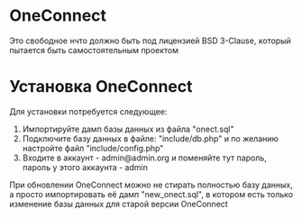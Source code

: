 <h1>OneConnect</h1>
<p>Это свободное нчто должно быть под лицензией BSD 3-Clause, который пытается быть самостоятельным проектом</p>
<h1>Установка OneConnect</h1>
<p>Для установки потребуется следующее: </p>
<ol>
  <li>Импортируйте дамп базы данных из файла "onect.sql"</li>
  <li>Подключите базу данных в файле: "include/db.php" и по желанию настройте файл "include/config.php"</li>
  <li>Входите в аккаунт - admin@admin.org и поменяйте тут пароль, пароль у этого аккаунта - admin</li>
</ol>
<p>При обновлении OneConnect можно не стирать полностью базу данных, а просто импортировать её дамп "new_onect.sql", в котором есть только изменение базы данных для старой версии OneConnect</p>
